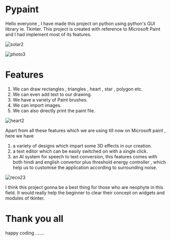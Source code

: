 # Pypaint
Hello everyone , I have made this project on python using python's GUI library ie. Tkinter. 
This project is created with reference to Microsoft Paint and I  had implement most of its features.


![solar2](https://user-images.githubusercontent.com/61404154/87456937-3dbb5c00-c625-11ea-9204-47b6b58dffad.PNG)

![photo3](https://user-images.githubusercontent.com/61404154/87456945-40b64c80-c625-11ea-8451-13adad32ed97.PNG)


# Features
1. We can draw rectangles , triangles , heart , star , polygon etc.
2. We can even add text to our drawing.
3. We have a variety of Paint brushes.
4. We can import images.
5. We can also directly print the paint file.


![heart2](https://user-images.githubusercontent.com/61404154/87456941-3f851f80-c625-11ea-9d90-e78c24a22814.PNG)

Apart from all these features which we are using till now on Microsoft paint , here we have
1. a variety of designs which impart some 3D effects in our creation.
2. a text editor which can be easily switched on with a single click.
3. an AI system for speech to text conversion, this features comes with both hindi and english convertor plus threshold energy controller , which help us to customise 
the application according to surrounding noise.

![reco23](https://user-images.githubusercontent.com/61404154/87467461-9e529500-c635-11ea-991b-f5ce1b6636e6.PNG)



I think this project gonna be a best thing for those who are neophyte in this field. It would really help the beginner to clear their concept on  widgets and modules of tkinter.

# Thank you all
happy coding .......
